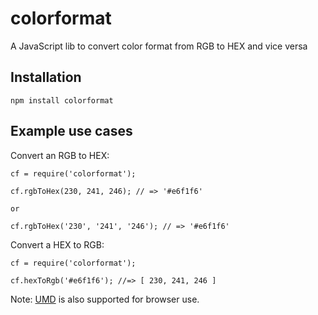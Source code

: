 # colorformat
A JavaScript lib to convert color format from RGB to HEX and vice versa

## Installation

```
npm install colorformat
```

## Example use cases

Convert an RGB to HEX:

```
cf = require('colorformat');

cf.rgbToHex(230, 241, 246); // => '#e6f1f6'

or

cf.rgbToHex('230', '241', '246'); // => '#e6f1f6'
```

Convert a HEX to RGB:

```
cf = require('colorformat');

cf.hexToRgb('#e6f1f6'); //=> [ 230, 241, 246 ]
```

Note: [UMD](https://github.com/umdjs/umd) is also supported for browser use.

